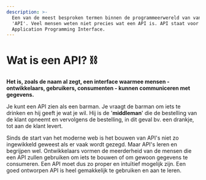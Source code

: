 ```yaml
---
description: >-
  Een van de meest besproken termen binnen de programmeerwereld van vandaag is
  'API'. Veel mensen weten niet precies wat een API is. API staat voor
  Application Programming Interface.
---
```


# Wat is een API? ⛓

**Het is, zoals de naam al zegt, een interface waarmee mensen - ontwikkelaars, gebruikers, consumenten - kunnen communiceren met gegevens.**

Je kunt een API zien als een barman. Je vraagt ​​de barman om iets te drinken en hij geeft je wat je wil. Hij is de '**middleman**' die de bestelling van de klant opneemt en vervolgens de bestelling, in dit geval bv. een drankje, tot aan de klant levert.

Sinds de start van het moderne web is het bouwen van API's niet zo ingewikkeld geweest als er vaak wordt gezegd. Maar API's leren en begrijpen wel. Ontwikkelaars vormen de meerderheid van de mensen die een API zullen gebruiken om iets te bouwen of om gewoon gegevens te consumeren. Een API moet dus zo proper en intuïtief mogelijk zijn. Een goed ontworpen API is heel gemakkelijk te gebruiken en aan te leren.
